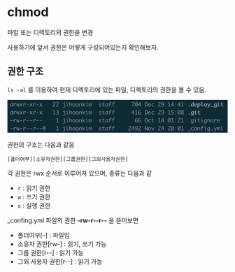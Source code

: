 # chmod

파일 또는 디렉토리의 권한을 변경

사용하기에 앞서 권한은 어떻게 구성되어있는지 확인해보자.

## 권한 구조

`ls -al` 를 이용하여 현재 디렉토리에 있는 파일, 디렉토리의 권한을 볼 수 있음. 

![&#xC81C;&#xC77C; &#xC88C;&#xCE21;&#xC5D0; &#xC788;&#xB294; &#xBB38;&#xC790;&#xC5F4;&#xC774; &#xAD8C;&#xD55C;&#xC744; &#xB098;&#xD0C0;&#xB0C4;](../../.gitbook/assets/screen-shot-2019-12-29-at-3.36.33-pm.png)

권한의 구조는 다음과 같음

`[폴더여부][소유자권한][그룹권한][그외사용자권한]` 

각 권한은 rwx 순서로 이루어져 있으며, 종류는 다음과 같 

* `r` : 읽기 권한
* `w` : 쓰기 권한
* `x` : 실행 권한  

\_confing.yml 파일의 권한 **-rw-r--r--** 을 뜯어보면

* 폴더여부\[-\] : 파일임
* 소유자 권한\[rw-\] : 읽기, 쓰기 가능
* 그룹 권한\[r--\] : 읽기 가능
* 그외 사용자 권한\[r--\] : 읽기 가능



